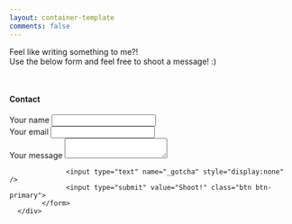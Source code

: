 ```yaml
---
layout: container-template
comments: false
---
```


Feel like writing something to me?!<br/>
Use the below form and feel free to shoot a message! :)

<br/>

<div class="panel panel-default shadow1">
      <div class="panel-heading">
        <h4 class="text-primary">Contact</h4>
      </div>
      <div class="panel-body">
            <form id="contactform" method="POST">
                  <div class="form-group">
                        <label for="name" class="control-label">Your name</label>
                        <input id="name" type="text" name="name" class="form-control">
                  </div>
                  <div class="form-group">
                        <label for="email" class="control-label">Your email</label>
                        <input id="email" type="email" name="_replyto" class="form-control">
                  </div>
                  <div class="form-group">
                        <label for="msg" class="control-label">Your message</label>
                        <textarea id="msg" name="message" class="form-control"></textarea>
                  </div>
                
                  <input type="text" name="_gotcha" style="display:none" />
                  <input type="submit" value="Shoot!" class="btn btn-primary">
            </form>
      </div>
</div>

<script>
    var contactform =  document.getElementById('contactform');
    contactform.setAttribute('action', '//formspree.io/' + 'dev.b.chetty' + '@' + 'gmail' + '.' + 'com');
</script>
